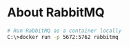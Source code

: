 
# About RabbitMQ

```bash
# Run RabbitMQ as a container locally
C:\>docker run -p 5672:5762 rabbitmq
```
